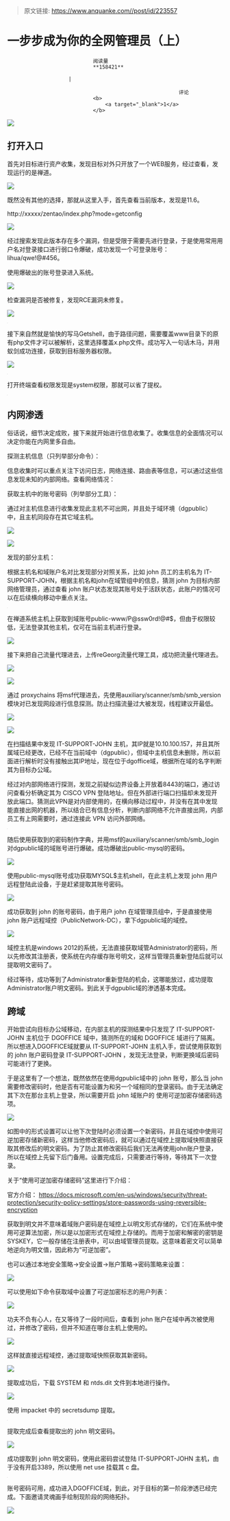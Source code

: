 > 原文链接: https://www.anquanke.com//post/id/223557 


# 一步步成为你的全网管理员（上）


                                阅读量   
                                **158421**
                            
                        |
                        
                                                            评论
                                <b>
                                    <a target="_blank">1</a>
                                </b>
                                                                                    



[![](https://p1.ssl.qhimg.com/t01e4c82e0a5f459f6b.jpg)](https://p1.ssl.qhimg.com/t01e4c82e0a5f459f6b.jpg)



## 打开入口

首先对目标进行资产收集，发现目标对外只开放了一个WEB服务，经过查看，发现运行的是禅道。

[![](https://p0.ssl.qhimg.com/t01cc75f3a11dca4e89.png)](https://p0.ssl.qhimg.com/t01cc75f3a11dca4e89.png)

既然没有其他的选择，那就从这里入手，首先查看当前版本，发现是11.6。

http://xxxxx/zentao/index.php?mode=getconfig

[![](https://p5.ssl.qhimg.com/t01f8e6d29fe7244226.png)](https://p5.ssl.qhimg.com/t01f8e6d29fe7244226.png)

经过搜索发现此版本存在多个漏洞，但是受限于需要先进行登录，于是使用常用用户名对登录接口进行弱口令爆破，成功发现一个可登录账号：lihua/qwe!@#456。

使用爆破出的账号登录进入系统。

[![](https://p1.ssl.qhimg.com/t01644d4d3951752937.png)](https://p1.ssl.qhimg.com/t01644d4d3951752937.png)

检查漏洞是否被修复，发现RCE漏洞未修复。

[![](https://p0.ssl.qhimg.com/t01df2f97ae9571e78c.png)](https://p0.ssl.qhimg.com/t01df2f97ae9571e78c.png)

[![](data:image/png;base64,iVBORw0KGgoAAAANSUhEUgAAAAEAAAABCAYAAAAfFcSJAAAAAXNSR0IArs4c6QAAAARnQU1BAACxjwv8YQUAAAAJcEhZcwAADsQAAA7EAZUrDhsAAAANSURBVBhXYzh8+PB/AAffA0nNPuCLAAAAAElFTkSuQmCC)](https://p5.ssl.qhimg.com/t01ef7c25609af672af.png)

接下来自然就是愉快的写马Getshell，由于路径问题，需要覆盖www目录下的原有php文件才可以被解析，这里选择覆盖x.php文件。成功写入一句话木马，并用蚁剑成功连接，获取到目标服务器权限。

[![](https://p1.ssl.qhimg.com/t017457b64698561816.png)](https://p1.ssl.qhimg.com/t017457b64698561816.png)

[![](data:image/png;base64,iVBORw0KGgoAAAANSUhEUgAAAAEAAAABCAYAAAAfFcSJAAAAAXNSR0IArs4c6QAAAARnQU1BAACxjwv8YQUAAAAJcEhZcwAADsQAAA7EAZUrDhsAAAANSURBVBhXYzh8+PB/AAffA0nNPuCLAAAAAElFTkSuQmCC)](https://p2.ssl.qhimg.com/t01da7b8fd726c3b590.png)

打开终端查看权限发现是system权限，那就可以省了提权。

[![](data:image/png;base64,iVBORw0KGgoAAAANSUhEUgAAAAEAAAABCAYAAAAfFcSJAAAAAXNSR0IArs4c6QAAAARnQU1BAACxjwv8YQUAAAAJcEhZcwAADsQAAA7EAZUrDhsAAAANSURBVBhXYzh8+PB/AAffA0nNPuCLAAAAAElFTkSuQmCC)](https://p3.ssl.qhimg.com/t0175a2424aeb6f4ba9.png)



## 内网渗透

俗话说，细节决定成败，接下来就开始进行信息收集了。收集信息的全面情况可以决定你能在内网里多自由。

探测主机信息（只列举部分命令）：

信息收集时可以重点关注下访问日志，网络连接、路由表等信息，可以通过这些信息发现未知的内部网络。查看网络情况：

获取主机中的账号密码（列举部分工具）：

通过对主机信息进行收集发现此主机不可出网，并且处于域环境（dgpublic）中，且主机同段存在其它域主机。

[![](https://p1.ssl.qhimg.com/t0159a5e9fc34dc72e6.png)](https://p1.ssl.qhimg.com/t0159a5e9fc34dc72e6.png)

[![](https://p5.ssl.qhimg.com/t017005e70201949838.png)](https://p5.ssl.qhimg.com/t017005e70201949838.png)

发现的部分主机：

根据主机名和域账户名对比发现部分对照关系，比如 john 员工的主机名为 IT-SUPPORT-JOHN，根据主机名和john在域管组中的信息，猜测 john 为目标内部网络管理员，通过查看 john 账户状态发现其账号处于活跃状态，此账户的情况可以在后续横向移动中重点关注。

[![](data:image/png;base64,iVBORw0KGgoAAAANSUhEUgAAAAEAAAABCAYAAAAfFcSJAAAAAXNSR0IArs4c6QAAAARnQU1BAACxjwv8YQUAAAAJcEhZcwAADsQAAA7EAZUrDhsAAAANSURBVBhXYzh8+PB/AAffA0nNPuCLAAAAAElFTkSuQmCC)](https://p4.ssl.qhimg.com/t0156029c384ab23b51.png)

在禅道系统主机上获取到域账号public-www/P@ssw0rd!@#$，但由于权限较低，无法登录其他主机，仅可在当前主机进行登录。

[![](https://p5.ssl.qhimg.com/t01fd854dfdb9e238f5.png)](https://p5.ssl.qhimg.com/t01fd854dfdb9e238f5.png)

接下来把自己流量代理进去，上传reGeorg流量代理工具，成功把流量代理进去。

[![](https://p3.ssl.qhimg.com/t01ecb109805eb2dd83.png)](https://p3.ssl.qhimg.com/t01ecb109805eb2dd83.png)

[![](https://p5.ssl.qhimg.com/t016170f1c1d2e5b5a7.png)](https://p5.ssl.qhimg.com/t016170f1c1d2e5b5a7.png)

通过 proxychains 将msf代理进去，先使用auxiliary/scanner/smb/smb_version模块对已发现网段进行信息探测。防止扫描流量过大被发现，线程建议开最低。

[![](https://p3.ssl.qhimg.com/t01c5ce81641f0767bb.png)](https://p3.ssl.qhimg.com/t01c5ce81641f0767bb.png)

[![](https://p1.ssl.qhimg.com/t017e9af193a5cfe113.png)](https://p1.ssl.qhimg.com/t017e9af193a5cfe113.png)

在扫描结果中发现 IT-SUPPORT-JOHN 主机，其IP就是10.10.100.157，并且其所属域已经更改，已经不在当前域中（dgpublic），但域中主机信息未删除，所以前面进行解析时没有接触出其IP地址，现在位于dgoffice域，根据所在域的名字判断其为目标办公域。

经过对内部网络进行探测，发现之前疑似边界设备上开放着8443的端口，通过访问查看分析确定其为 CISCO VPN 登陆地址。但在外部进行端口扫描却未发现开放此端口。猜测此VPN是对内部使用的，在横向移动过程中，并没有在其中发现能直接出网的机器，所以结合已有信息分析，判断内部网络不允许直接出网，内部员工有上网需要时，通过连接此 VPN 访问外部网络。

[![](data:image/png;base64,iVBORw0KGgoAAAANSUhEUgAAAAEAAAABCAYAAAAfFcSJAAAAAXNSR0IArs4c6QAAAARnQU1BAACxjwv8YQUAAAAJcEhZcwAADsQAAA7EAZUrDhsAAAANSURBVBhXYzh8+PB/AAffA0nNPuCLAAAAAElFTkSuQmCC)](https://p5.ssl.qhimg.com/t01af71181fae2edf32.png)

随后使用获取到的密码制作字典，并用msf的auxiliary/scanner/smb/smb_login对dgpublic域的域账号进行爆破。成功爆破出public-mysql的密码。

[![](https://p2.ssl.qhimg.com/t010d7aa641e9d85f2d.png)](https://p2.ssl.qhimg.com/t010d7aa641e9d85f2d.png)

使用public-mysql账号成功获取MYSQL$主机shell，在此主机上发现 john 用户远程登陆此设备，于是赶紧提取其账号密码。

[![](https://p3.ssl.qhimg.com/t011d81518e6a84f210.png)](https://p3.ssl.qhimg.com/t011d81518e6a84f210.png)

成功获取到 john 的账号密码，由于用户 john 在域管理员组中，于是直接使用 john 账户远程域控（PublicNetwork-DC），拿下dgpublic域的域控。

[![](https://p5.ssl.qhimg.com/t0158e59f5dff28d990.png)](https://p5.ssl.qhimg.com/t0158e59f5dff28d990.png)

域控主机是windows 2012的系统，无法直接获取域管Administrator的密码，所以先修改其注册表，使系统在内存缓存账号明文，这样当管理员重新登陆后就可以提取明文密码了。

经过等待，成功等到了Administrator重新登陆的机会，这哪能放过，成功提取Administrator账户明文密码。到此关于dgpublic域的渗透基本完成。



## 跨域

开始尝试向目标办公域移动，在内部主机的探测结果中只发现了 IT-SUPPORT-JOHN 主机位于 DGOFFICE 域中，猜测所在的域和 DGOFFICE 域进行了隔离。所以想进入DGOFFICE域就要从 IT-SUPPORT-JOHN 主机入手，尝试使用获取到的 john 账户密码登录 IT-SUPPORT-JOHN ，发现无法登录，判断更换域后密码可能进行了更换。

于是这里有了一个想法，既然依然在使用dgpublic域中的 john 账号，那么当 john 需要修改密码时，他是否有可能设置为和另一个域相同的登录密码。由于无法确定其下次在那台主机上登录，所以需要开启 john 域账户的 使用可逆加密存储密码选项。

[![](https://p1.ssl.qhimg.com/t01c63585ff7bb04eed.png)](https://p1.ssl.qhimg.com/t01c63585ff7bb04eed.png)

如图中的形式设置可以让他下次登陆时必须设置一个新密码，并且在域控中使用可逆加密存储新密码，这样当他修改密码后，就可以通过在域控上提取域快照直接获取其修改后的明文密码。为了防止其修改密码后我们无法再使用john账户登录，所以在域控上先留下后门备用。设置完成后，只需要进行等待，等待其下一次登录。

关于“使用可逆加密存储密码”这里进行下介绍：

官方介绍： https://docs.microsoft.com/en-us/windows/security/threat-protection/security-policy-settings/store-passwords-using-reversible-encryption

获取到明文并不意味着域账户密码是在域控上以明文形式存储的，它们在系统中使用可逆算法加密，所以是以加密形式在域控上存储的。而用于加密和解密的密钥是SYSKEY，它一般存储在注册表中，可以由域管理员提取。这意味着密文可以简单地逆向为明文值，因此称为“可逆加密”。

也可以通过本地安全策略-&gt;安全设置-&gt;账户策略-&gt;密码策略来设置：

[![](https://p3.ssl.qhimg.com/t01651422f30010b417.png)](https://p3.ssl.qhimg.com/t01651422f30010b417.png)

可以使用如下命令获取域中设置了可逆加密标志的用户列表：

[![](https://p0.ssl.qhimg.com/t01ecd164b0b9612b9a.png)](https://p0.ssl.qhimg.com/t01ecd164b0b9612b9a.png)

功夫不负有心人，在又等待了一段时间后，查看到 john 账户在域中再次被使用过，并修改了密码，但并不知道在哪台主机上使用的。

[![](https://p4.ssl.qhimg.com/t01f4c6272671cef02d.png)](https://p4.ssl.qhimg.com/t01f4c6272671cef02d.png)

这样就直接远程域控，通过提取域快照获取其新密码。

[![](https://p5.ssl.qhimg.com/t01aaf354a76720e910.png)](https://p5.ssl.qhimg.com/t01aaf354a76720e910.png)

提取成功后，下载 SYSTEM 和 ntds.dit 文件到本地进行操作。

[![](https://p5.ssl.qhimg.com/t0109094d354bbc3aed.png)](https://p5.ssl.qhimg.com/t0109094d354bbc3aed.png)

使用 impacket 中的 secretsdump 提取。

[![](data:image/png;base64,iVBORw0KGgoAAAANSUhEUgAAAAEAAAABCAYAAAAfFcSJAAAAAXNSR0IArs4c6QAAAARnQU1BAACxjwv8YQUAAAAJcEhZcwAADsQAAA7EAZUrDhsAAAANSURBVBhXYzh8+PB/AAffA0nNPuCLAAAAAElFTkSuQmCC)](https://p4.ssl.qhimg.com/t01829086a68ffbb984.png)

提取完成后查看提取出的 john 明文密码。

[![](https://p1.ssl.qhimg.com/t012fc5f9444c563fc1.png)](https://p1.ssl.qhimg.com/t012fc5f9444c563fc1.png)

成功提取到 john 明文密码，使用此密码尝试登陆 IT-SUPPORT-JOHN 主机，由于没有开启3389，所以使用 net use 挂载其 c 盘。

[![](data:image/png;base64,iVBORw0KGgoAAAANSUhEUgAAAAEAAAABCAYAAAAfFcSJAAAAAXNSR0IArs4c6QAAAARnQU1BAACxjwv8YQUAAAAJcEhZcwAADsQAAA7EAZUrDhsAAAANSURBVBhXYzh8+PB/AAffA0nNPuCLAAAAAElFTkSuQmCC)](https://p4.ssl.qhimg.com/t01ca65b2206dc4398d.png)

账号密码可用，成功进入DGOFFICE域，到此，对于目标的第一阶段渗透已经完成。下面邀请灵魂画手绘制现阶段的网络拓扑。

[![](https://p3.ssl.qhimg.com/t0198d65e01ce5c4579.png)](https://p3.ssl.qhimg.com/t0198d65e01ce5c4579.png)
